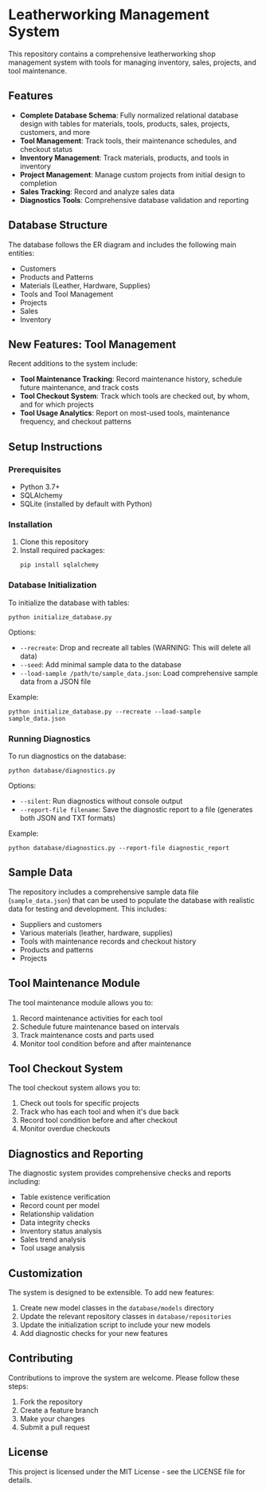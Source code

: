 # Leatherworking Management System

This repository contains a comprehensive leatherworking shop management system with tools for managing inventory, sales, projects, and tool maintenance.

## Features

- **Complete Database Schema**: Fully normalized relational database design with tables for materials, tools, products, sales, projects, customers, and more
- **Tool Management**: Track tools, their maintenance schedules, and checkout status
- **Inventory Management**: Track materials, products, and tools in inventory
- **Project Management**: Manage custom projects from initial design to completion
- **Sales Tracking**: Record and analyze sales data
- **Diagnostics Tools**: Comprehensive database validation and reporting

## Database Structure

The database follows the ER diagram and includes the following main entities:

- Customers
- Products and Patterns
- Materials (Leather, Hardware, Supplies)
- Tools and Tool Management
- Projects
- Sales
- Inventory

## New Features: Tool Management

Recent additions to the system include:

- **Tool Maintenance Tracking**: Record maintenance history, schedule future maintenance, and track costs
- **Tool Checkout System**: Track which tools are checked out, by whom, and for which projects
- **Tool Usage Analytics**: Report on most-used tools, maintenance frequency, and checkout patterns

## Setup Instructions

### Prerequisites

- Python 3.7+
- SQLAlchemy
- SQLite (installed by default with Python)

### Installation

1. Clone this repository
2. Install required packages:
   ```
   pip install sqlalchemy
   ```

### Database Initialization

To initialize the database with tables:

```
python initialize_database.py
```

Options:
- `--recreate`: Drop and recreate all tables (WARNING: This will delete all data)
- `--seed`: Add minimal sample data to the database
- `--load-sample /path/to/sample_data.json`: Load comprehensive sample data from a JSON file

Example:
```
python initialize_database.py --recreate --load-sample sample_data.json
```

### Running Diagnostics

To run diagnostics on the database:

```
python database/diagnostics.py
```

Options:
- `--silent`: Run diagnostics without console output
- `--report-file filename`: Save the diagnostic report to a file (generates both JSON and TXT formats)

Example:
```
python database/diagnostics.py --report-file diagnostic_report
```

## Sample Data

The repository includes a comprehensive sample data file (`sample_data.json`) that can be used to populate the database with realistic data for testing and development. This includes:

- Suppliers and customers
- Various materials (leather, hardware, supplies)
- Tools with maintenance records and checkout history
- Products and patterns
- Projects

## Tool Maintenance Module

The tool maintenance module allows you to:

1. Record maintenance activities for each tool
2. Schedule future maintenance based on intervals
3. Track maintenance costs and parts used
4. Monitor tool condition before and after maintenance

## Tool Checkout System

The tool checkout system allows you to:

1. Check out tools for specific projects
2. Track who has each tool and when it's due back
3. Record tool condition before and after checkout
4. Monitor overdue checkouts

## Diagnostics and Reporting

The diagnostic system provides comprehensive checks and reports including:

- Table existence verification
- Record count per model
- Relationship validation
- Data integrity checks
- Inventory status analysis
- Sales trend analysis
- Tool usage analysis

## Customization

The system is designed to be extensible. To add new features:

1. Create new model classes in the `database/models` directory
2. Update the relevant repository classes in `database/repositories`
3. Update the initialization script to include your new models
4. Add diagnostic checks for your new features

## Contributing

Contributions to improve the system are welcome. Please follow these steps:

1. Fork the repository
2. Create a feature branch
3. Make your changes
4. Submit a pull request

## License

This project is licensed under the MIT License - see the LICENSE file for details.